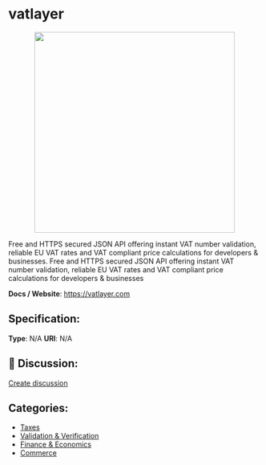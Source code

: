 # vatlayer
<p align="center">
    <img width="400" src="https://raw.githubusercontent.com/apis-list/apis-list/apis/vatlayer/logo_256x256.png" />
</p>

Free and HTTPS secured JSON API offering instant VAT number validation, reliable EU VAT rates and VAT compliant price calculations for developers & businesses.  Free and HTTPS secured JSON API offering instant VAT number validation, reliable EU VAT rates and VAT compliant price calculations for developers & businesses

**Docs / Website**: https://vatlayer.com

## Specification:
**Type**:  N/A 
**URI**:  N/A 

## 💬 Discussion:
[Create discussion](link)

## Categories:
- [Taxes](https://github.com/apis-list/apis-list#taxes)
- [Validation & Verification](https://github.com/apis-list/apis-list#validation-and-verification)
- [Finance & Economics](https://github.com/apis-list/apis-list#finance-and-economics)
- [Commerce](https://github.com/apis-list/apis-list#commerce)





